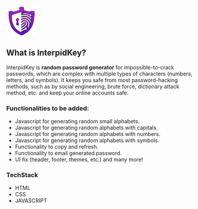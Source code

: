 <img src="logo.png" width="80" height="80">

## What is InterpidKey?

  InterpidKey is **random password generator** for impossible-to-crack passwords, which are complex with multiple types of characters (numbers, letters, and symbols). It keeps you safe from most password-hacking methods, such as by social engineering, brute force, dictionary attack method, etc. and keep your online accounts safe.

### Functionalities to be added:
  - Javascript for generating random small alphabets.
  - Javascript for generating random alphabets with capitals.
  - Javascript for generating random alphabets with numbers.
  - Javascript for generating random alphabets with symbols.
  - Functionality to copy and refresh.
  - Functionality to email generated password.
  - UI fix (header, footer, themes, etc.) and many more!

### TechStack

* HTML 
* CSS
* JAVASCRIPT



